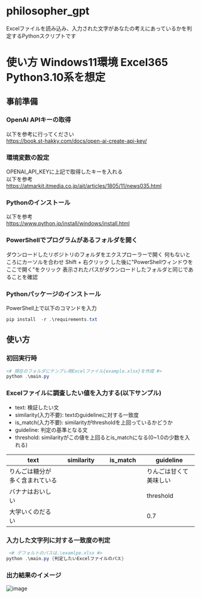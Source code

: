 # philosopher_gpt
Excelファイルを読み込み、入力された文字があなたの考えにあっているかを判定するPythonスクリプトです
# 使い方 Windows11環境 Excel365 Python3.10系を想定
## 事前準備
### OpenAI APIキーの取得
以下を参考に行ってください <br>
https://book.st-hakky.com/docs/open-ai-create-api-key/
### 環境変数の設定
OPENAI_API_KEYに上記で取得したキーを入れる <br>
以下を参考 <br>
https://atmarkit.itmedia.co.jp/ait/articles/1805/11/news035.html
### Pythonのインストール
以下を参考 <br>
https://www.python.jp/install/windows/install.html
### PowerShellでプログラムがあるフォルダを開く
ダウンロードしたリポジトリのフォルダをエクスプローラーで開く
何もないところにカーソルを合わせ Shift + 右クリック した後に"PowerShellウィンドウをここで開く"をクリック
表示されたパスがダウンロードしたフォルダと同じであることを確認
### Pythonパッケージのインストール
PowerShell上で以下のコマンドを入力
```powershell
pip install  -r .\requirements.txt
```
## 使い方
### 初回実行時
```powershell
<# 現在のフォルダにテンプレ用Excelファイル{example.xlsx}を作成 #>
python .\main.py
```
### Excelファイルに調査したい値を入力する(以下サンプル)
- text: 検証したい文
- similarity(入力不要): textのguidelineに対する一致度
- is_match(入力不要): similarityがthresholdを上回っているかどうか
- guideline: 判定の基準となる文
- threshold: similarityがこの値を上回るとis_matchになる(0~1.0の少数を入れる)

| text                           | similarity | is_match | guideline              | 
| ------------------------------ | ---------- | -------- | ---------------------- | 
| りんごは糖分が多く含まれている |            |          | りんごは甘くて美味しい | 
| バナナはおいしい               |            |          | threshold              | 
| 大学いくのだるい               | 　　　　　　|　　　　　　|0.7                       |

### 入力した文字列に対する一致度の判定
```powershell
 <# デフォルトのパスは.\examlpe.xlsx #>
python .\main.py {判定したいExcelファイルのパス}
```
### 出力結果のイメージ
![image](https://github.com/kamesan1577/philosopher_gpt/assets/47214420/4afad0ba-e37a-4892-b120-f0025bf61db8)



